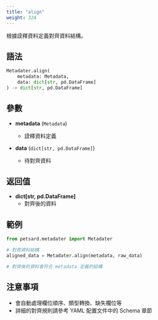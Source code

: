 ```yaml
---
title: "align"
weight: 324
---
```


根據詮釋資料定義對齊資料結構。

## 語法

```python
Metadater.align(
    metadata: Metadata,
    data: dict[str, pd.DataFrame]
) -> dict[str, pd.DataFrame]
```

## 參數

- **metadata** (`Metadata`)
  - 詮釋資料定義
  
- **data** (`dict[str, pd.DataFrame]`)
  - 待對齊資料

## 返回值

- **dict[str, pd.DataFrame]**
  - 對齊後的資料

## 範例

```python
from petsard.metadater import Metadater

# 對齊資料結構
aligned_data = Metadater.align(metadata, raw_data)

# 對齊後的資料會符合 metadata 定義的結構
```

## 注意事項

- 會自動處理欄位順序、類型轉換、缺失欄位等
- 詳細的對齊規則請參考 YAML 配置文件中的 Schema 章節